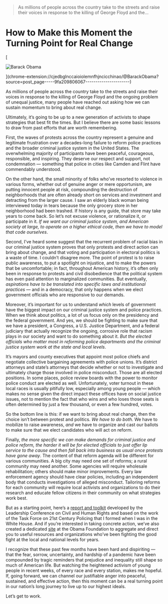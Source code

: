 > As millions of people across the country take to the streets and raise their voices in response to the killing of George Floyd and the…

# How to Make this Moment the Turning Point for Real Change
[

![Barack Obama](https://miro.medium.com/fit/c/96/96/0*1Q12W-bdLEObPg-I.jpg)



](chrome-extension://cjedbglnccaioiolemnfhjncicchinao/@BarackObama?source=post_page-----9fa209806067----------------------)

As millions of people across the country take to the streets and raise their voices in response to the killing of George Floyd and the ongoing problem of unequal justice, many people have reached out asking how we can sustain momentum to bring about real change.

Ultimately, it’s going to be up to a new generation of activists to shape strategies that best fit the times. But I believe there are some basic lessons to draw from past efforts that are worth remembering.

First, the waves of protests across the country represent a genuine and legitimate frustration over a decades-long failure to reform police practices and the broader criminal justice system in the United States. The overwhelming majority of participants have been peaceful, courageous, responsible, and inspiring. They deserve our respect and support, not condemnation — something that police in cities like Camden and Flint have commendably understood.

On the other hand, the small minority of folks who’ve resorted to violence in various forms, whether out of genuine anger or mere opportunism, are putting innocent people at risk, compounding the destruction of neighborhoods that are often already short on services and investment and detracting from the larger cause. I saw an elderly black woman being interviewed today in tears because the only grocery store in her neighborhood had been trashed. If history is any guide, that store may take years to come back. So let’s not excuse violence, or rationalize it, or participate in it. _If we want our criminal justice system, and American society at large, to operate on a higher ethical code, then we have to model that code ourselves_.

Second, I’ve heard some suggest that the recurrent problem of racial bias in our criminal justice system proves that only protests and direct action can bring about change, and that voting and participation in electoral politics is a waste of time. I couldn’t disagree more. The point of protest is to raise public awareness, to put a spotlight on injustice, and to make the powers that be uncomfortable; in fact, throughout American history, it’s often only been in response to protests and civil disobedience  that the political system has even paid attention to marginalized communities. But eventually, _aspirations have to be translated into specific laws and institutional practices_ — and in a democracy, that only happens when we elect government officials who are responsive to our demands.

Moreover, it’s important for us to understand _which_ levels of government have the biggest impact on our criminal justice system and police practices. When we think about politics, a lot of us focus only on the presidency and the federal government. And yes, we should be fighting to make sure that we have a president, a Congress, a U.S. Justice Department, and a federal judiciary that actually recognize the ongoing, corrosive role that racism plays in our society and want to do something about it. _But the elected officials who matter most in reforming police departments and the criminal justice system work at the state and local levels_.

It’s mayors and county executives that appoint most police chiefs and negotiate collective bargaining agreements with police unions. It’s district attorneys and state’s attorneys that decide whether or not to investigate and ultimately charge those involved in police misconduct. Those are all elected positions. In some places, police review boards with the power to monitor police conduct are elected as well. Unfortunately, voter turnout in these local races is usually pitifully low, especially among young people — which makes no sense given the direct impact these offices have on social justice issues, not to mention the fact that who wins and who loses those seats is often determined by just a few thousand, or even a few hundred, votes.

So the bottom line is this: if we want to bring about real change, then the choice isn’t between protest and politics. _We have to do both._ We have to mobilize to raise awareness, _and_ we have to organize and cast our ballots to make sure that we elect candidates who will act on reform.

Finally, _the more specific we can make demands for criminal justice and police reform, the harder it will be for elected officials to just offer lip service to the cause and then fall back into business as usual once protests have gone away_. The content of that reform agenda will be different for various communities. A big city may need one set of reforms; a rural community may need another. Some agencies will require wholesale rehabilitation; others should make minor improvements. Every law enforcement agency should have clear policies, including an independent body that conducts investigations of alleged misconduct. Tailoring reforms for each community will require local activists and organizations to do their research and educate fellow citizens in their community on what strategies work best.

But as a starting point, here’s a [report and toolkit](https://www.obama.org/wp-content/uploads/Toolkit.pdf) developed by the Leadership Conference on Civil and Human Rights and based on the work of the Task Force on 21st Century Policing that I formed when I was in the White House. And if you’re interested in taking concrete action, we’ve also created a dedicated [site](https://www.obama.org/anguish-and-action/) at the Obama Foundation to aggregate and direct you to useful resources and organizations who’ve been fighting the good fight at the local and national levels for years.

I recognize that these past few months have been hard and dispiriting — that the fear, sorrow, uncertainty, and hardship of a pandemic have been compounded by tragic reminders that prejudice and inequality still shape so much of American life. But watching the heightened activism of young people in recent weeks, of every race and every station, makes me hopeful. If, going forward, we can channel our justifiable anger into peaceful, sustained, and effective action, then this moment can be a real turning point in our nation’s long journey to live up to our highest ideals.

Let’s get to work.